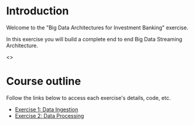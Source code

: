 # Introduction

Welcome to the "Big Data Architectures for Investment Banking" exercise.

In this exercise you will build a complete end to end Big Data Streaming Architecture.

<<ADD DIAGRAM>>

# Course outline

Follow the links below to access each exercise's details, code, etc.

* [Exercise 1: Data Ingestion](exercise1_data_ingestion)
* [Exercise 2: Data Processing](exercise2_data_processing)

